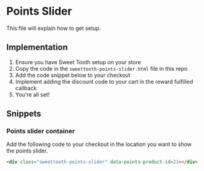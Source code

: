 # Points Slider

This file will explain how to get setup.

## Implementation

1. Ensure you have Sweet Tooth setup on your store
1. Copy the code in the `sweettooth-points-slider.html` file in this repo
1. Add the code snippet below to your checkout
1. Implement adding the discount code to your cart in the reward fulfilled callback
1. You're all set!

## Snippets

### Points slider container

Add the following code to your checkout in the location you want to show the points slider.
```html
<div class="sweettooth-points-slider" data-points-product-id=21></div>
```
